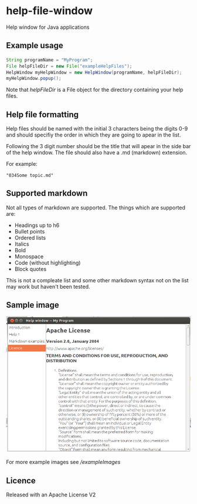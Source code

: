 help-file-window
================

Help window for Java applications

Example usage
-------------


```Java
String programName = "MyProgram";
File helpFileDir = new File("exampleHelpFiles");
HelpWindow myHelpWindow = new HelpWindow(programName, helpFileDir);
myHelpWindow.popup();
```

Note that *helpFileDir* is a File object for the directory containing your help files.

Help file formatting
------------------

Help files should be named with the initial 3 characters being the digits 0-9 and should specifiy the order in which they are going to apear in the list. 

Following the 3 digit number should be the title that will apear in the side bar of the help window. The file should also have a .md (markdown) extension. 

For example:

```
"034Some topic.md"
```

Supported markdown
-----------------

Not all types of markdown are supported. The things which are supported are:

+ Headings up to h6
+ Bullet points
+ Ordered lists
+ Italics
+ Bold
+ Monospace
+ Code (without highlighting)
+ Block quotes

This is not a compleate list and some other markdown syntax not on the list may work but haven't been tested.

Sample image
-----------

![Creating a wireframe](/exampleImages/ubuntu.png)

For more example images see */exampleImages*

Licence
-------

Released with an Apache License V2 
